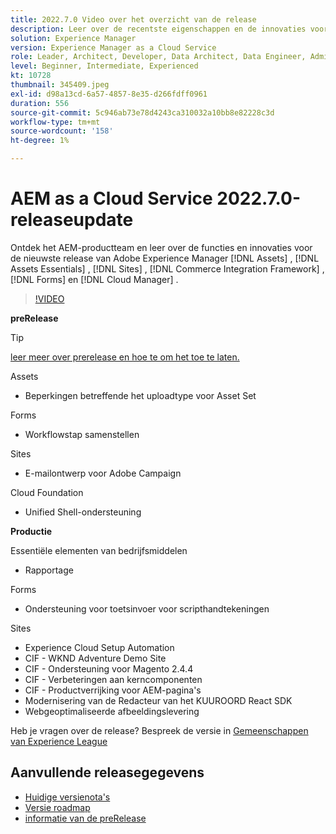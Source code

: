 ```yaml
---
title: 2022.7.0 Video over het overzicht van de release
description: Leer over de recentste eigenschappen en de innovaties voor 2022-7-0 versie voor Adobe Experience Manager  [!DNL Assets Essentials], [!DNL Sites], [!DNL Screens], [!DNL Forms]  en  [!DNL Cloud Foundation].
solution: Experience Manager
version: Experience Manager as a Cloud Service
role: Leader, Architect, Developer, Data Architect, Data Engineer, Admin, User
level: Beginner, Intermediate, Experienced
kt: 10728
thumbnail: 345409.jpeg
exl-id: d98a13cd-6a57-4857-8e35-d266fdff0961
duration: 556
source-git-commit: 5c946ab73e78d4243ca310032a10bb8e82228c3d
workflow-type: tm+mt
source-wordcount: '158'
ht-degree: 1%

---
```


# AEM as a Cloud Service 2022.7.0-releaseupdate

Ontdek het AEM-productteam en leer over de functies en innovaties voor de nieuwste release van Adobe Experience Manager [!DNL Assets] , [!DNL Assets Essentials] , [!DNL Sites] , [!DNL Commerce Integration Framework] , [!DNL Forms] en [!DNL Cloud Manager] .

>[!VIDEO](https://video.tv.adobe.com/v/3454202/?quality=12&learn=on&captions=dut)

**preRelease**

>[!TIP]
>
>[ leer meer over prerelease en hoe te om het toe te laten.](https://experienceleague.adobe.com/docs/experience-manager-cloud-service/content/release-notes/prerelease.html?lang=nl-NL)

Assets

* Beperkingen betreffende het uploadtype voor Asset Set

Forms

* Workflowstap samenstellen

Sites

* E-mailontwerp voor Adobe Campaign

Cloud Foundation

* Unified Shell-ondersteuning

**Productie**

Essentiële elementen van bedrijfsmiddelen

* Rapportage

Forms

* Ondersteuning voor toetsinvoer voor scripthandtekeningen

Sites

* Experience Cloud Setup Automation
* CIF - WKND Adventure Demo Site
* CIF - Ondersteuning voor Magento 2.4.4
* CIF - Verbeteringen aan kerncomponenten
* CIF - Productverrijking voor AEM-pagina&#39;s
* Modernisering van de Redacteur van het KUUROORD React SDK
* Webgeoptimaliseerde afbeeldingslevering

Heb je vragen over de release?  Bespreek de versie in [ Gemeenschappen van Experience League ](https://adobe.ly/3paYDAo)

## Aanvullende releasegegevens

* [ Huidige versienota&#39;s ](https://experienceleague.adobe.com/docs/experience-manager-cloud-service/content/release-notes/home.html?lang=nl-NL)
* [ Versie roadmap ](https://experienceleague.adobe.com/docs/experience-manager-release-information/aem-release-updates/update-releases-roadmap.html?lang=nl-NL)
* [ informatie van de preRelease ](https://experienceleague.adobe.com/docs/experience-manager-cloud-service/content/release-notes/prerelease.html?lang=nl-NL)

